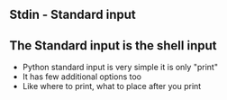 ## Stdin - Standard input

## The Standard input is the shell input 

- Python standard input is very simple it is only "print"
- It has few additional options too
- Like where to print, what to place after you print
